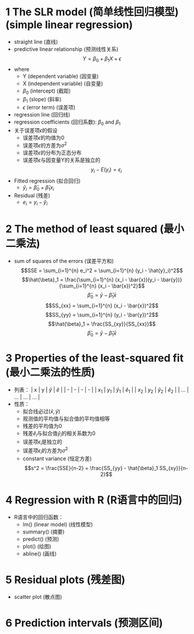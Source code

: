 # 1 The SLR model (简单线性回归模型) (simple linear regression)
- straight line (直线)
- predictive linear relationship (预测线性关系)
$$Y = \beta_0 + \beta_1 X + \epsilon$$
- where
  - Y (dependent variable) (因变量)
  - X (independent variable) (自变量)
  - $\beta_0$ (intercept) (截距)
  - $\beta_1$ (slope) (斜率)
  - $\epsilon$ (error term) (误差项)
- regression line (回归线)
- regression coefficients (回归系数): $\beta_0$ and $\beta_1$
- 关于误差项$\epsilon$的假设
  - 误差项$\epsilon$的均值为0
  - 误差项$\epsilon$的方差为$\sigma^2$
  - 误差项$\epsilon$的分布为正态分布
  - 误差项$\epsilon$与因变量Y的关系是独立的
$$y_i - E(y_i) = \epsilon_i$$
- Fitted regression (拟合回归)
  - $\hat{y}_i = \hat{\beta}_0 + \hat{\beta}_1 x_i$
- Residual (残差)
  - $e_i = y_i - \hat{y}_i$
# 2 The method of least squared (最小二乘法)
- sum of squares of the errors (误差平方和)
$$SSE = \sum_{i=1}^{n} e_i^2 = \sum_{i=1}^{n} (y_i - \hat{y}_i)^2$$
$$\hat{\beta}_1 = \frac{\sum_{i=1}^{n} (x_i - \bar{x})(y_i - \bar{y})}{\sum_{i=1}^{n} (x_i - \bar{x})^2}$$
$$\hat{\beta}_0 = \bar{y} - \hat{\beta}_1 \bar{x}$$
$$SS_{xx} = \sum_{i=1}^{n} (x_i - \bar{x})^2$$
$$SS_{yy} = \sum_{i=1}^{n} (y_i - \bar{y})^2$$
$$\hat{\beta}_1 = \frac{SS_{xy}}{SS_{xx}}$$
$$\hat{\beta}_0 = \bar{y} - \hat{\beta}_1 \bar{x}$$

# 3 Properties of the least-squared fit (最小二乘法的性质)
- 列表：
| x | y | $\hat{y}$ | $\hat{e}$ |
| - | - | - | - |
| $x_1$ | $y_1$ | $\hat{y}_1$ | $\hat{e}_1$ |
| $x_2$ | $y_2$ | $\hat{y}_2$ | $\hat{e}_2$ |
| ... | ... | ... | ... |
- 性质：
  - 拟合线必过$(\bar{x}, \bar{y})$
  - 观测值的平均值与拟合值的平均值相等
  - 残差的平均值为0
  - 残差$\hat{e}_i$与拟合值$\hat{y}_i$的相关系数为0
  - 误差项$\epsilon_i$是独立的
  - 误差项$\epsilon_i$的方差为$\sigma^2$
  - constant variance (恒定方差)
    $$s^2 = \frac{SSE}{n-2} = \frac{SS_{yy} - \hat{\beta}_1 SS_{xy}}{n-2}$$
# 4 Regression with R (R语言中的回归)
- R语言中的回归函数：
  - lm() (linear model) (线性模型)
  - summary() (摘要)
  - predict() (预测)
  - plot() (绘图)
  - abline() (画线)
# 5 Residual plots (残差图)
- scatter plot (散点图)
# 6 Prediction intervals (预测区间)